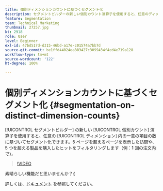 ```yaml
---
title: 個別ディメンションカウントに基づくセグメント化
description: セグメントビルダーの新しい個別カウント演算子を使用すると、任意のディメンション内の一意の項目の数に基づいてセグメント化できます。5 ページを超えるページを表示した訪問や、5 つを超える製品を購入したヒットをフィルタリングします（例：1 回の注文内で）。
feature: Segmentation
team: Technical Marketing
thumbnail: 27257.jpg
kt: 2918
role: User
level: Beginner
exl-id: 47bd517d-d315-46bd-a17e-c01574a7bb7d
source-git-commit: be1ffd44024ea883427c3099434f4ed4e719a128
workflow-type: tm+mt
source-wordcount: '122'
ht-degree: 100%

---
```


# 個別ディメンションカウントに基づくセグメント化 {#segmentation-on-distinct-dimension-counts}

[!UICONTROL セグメントビルダー] の新しい [!UICONTROL 個別カウント] 演算子を使用すると、任意の [!UICONTROL ディメンション] 内の一意の項目の数に基づいてセグメント化できます。5 ページを超えるページを表示した訪問や、5 つを超える製品を購入したヒットをフィルタリングします（例：1 回の注文内で）。

>[!VIDEO](https://video.tv.adobe.com/v/27257/?quality=9)

素晴らしい機能だと思いませんか？:)

詳しくは、[ドキュメント](https://experienceleague.adobe.com/docs/analytics/components/segmentation/segment-reference/seg-operators.html?lang=ja) を参照してください。
